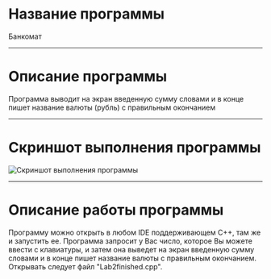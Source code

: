 # Название программы
Банкомат
____
# Описание программы
Программа выводит на экран введенную сумму словами и в конце пишет название валюты (рубль) с правильным окончанием
____
# Скриншот выполнения программы
![Скриншот выполнения программы](https://cdn1.savepice.ru/uploads/2021/10/3/92922dce4a9916b5820dabf8c07b6f2f-full.png)
____
# Описание работы программы
Программу можно открыть в любом IDE поддерживающем C++, там же и запустить ее. Программа запросит у Вас число, которое Вы можете ввести с клавиатуры, и затем она выведет на экран введенную сумму словами и в конце пишет название валюты с правильным окончанием. Открывать следует файл "Lab2finished.cpp".
